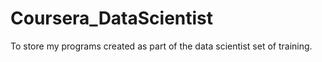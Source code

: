 Coursera_DataScientist
======================

To store my programs created as part of the data scientist set of training. 
